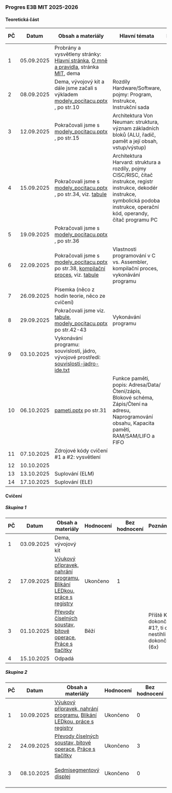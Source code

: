 ### Progres E3B MIT 2025-2026

#### Teoretická část

| PČ   | Datum      | Obsah a materiály                                            | Hlavní témata                                                | Hodnocení | Bez hodnocení | Poznámka |
| ---- | ---------- | ------------------------------------------------------------ | ------------------------------------------------------------ | --------- | ------------- | -------- |
| 1    | 05.09.2025 | Probrány a vysvětleny stránky: [Hlavní stránka](../../README.md), [O mně a pravidla](../../o-mne/readme.md), stránka [MIT](../../predmety/mit/readme.md), dema |                                                              |           |               |          |
| 2    | 08.09.2025 | Dema, vývojový kit a dále jsme začali s výkladem [modely_pocitacu.pptx](../../predmety/mit/materialy/modely_pocitacu.pptx) , po str.10 | Rozdíly Hardware/Software, pojmy: Program, Instrukce, Instrukční sada |           |               |          |
| 3    | 12.09.2025 | Pokračovali jsme s [modely_pocitacu.pptx](../../predmety/mit/materialy/modely_pocitacu.pptx) , po str.15 | Architektura Von Neuman: struktura, význam základních bloků (ALU, řadič, pamět a její obsah, vstup/výstup) |           |               |          |
| 4    | 15.09.2025 | Pokračovali jsme s [modely_pocitacu.pptx](../../predmety/mit/materialy/modely_pocitacu.pptx) , po str.34, viz. [tabule](materialy/e3b-mit_2025-2026/tabule-001.jpg) | Architektura Harvard: struktura a rozdíly, pojmy CISC/RISC, čítač instrukce, registr instrukce, dekodér instrukce, symbolická podoba instrukce, operační kód, operandy, čítač programu PC |           |               |          |
| 5    | 19.09.2025 | Pokračovali jsme s [modely_pocitacu.pptx](../../predmety/mit/materialy/modely_pocitacu.pptx) , po str.36 |                                                              |           |               |          |
| 6    | 22.09.2025 | Pokračovali jsme s [modely_pocitacu.pptx](../../predmety/mit/materialy/modely_pocitacu.pptx) po str.38, [kompilační proces](https://claude.ai/public/artifacts/ed94087b-711c-44ae-bee7-20d4c7500787), viz. [tabule](materialy/e3b-mit_2025-2026/tabule-002.jpg) | Vlastnosti programování v C vs. Assembler, kompilační proces, vykonávání programu |           |               |          |
| 7    | 26.09.2025 | Písemka (něco z hodin teorie, něco ze cvičení)               |                                                              | Ukončeno  | 1             |          |
| 8    | 29.09.2025 | Pokračovali jsme viz. [tabule](materialy/e3b-mit_2025-2026/tabule-003.jpg), [modely_pocitacu.pptx](../../predmety/mit/materialy/modely_pocitacu.pptx) po str.42-43 | Vykonávání programu                                          |           |               |          |
| 9    | 03.10.2025 | Vykonávání programu: souvislosti, jádro, vývojové prostředí: [souvislosti-jadro-ide.txt](materialy/e3b-mit_2025-2026/souvislosti-jadro-ide.txt) |                                                              |           |               |          |
| 10   | 06.10.2025 | [pameti.pptx](../../predmety/mit/materialy/pameti.pptx) po str.31 | Funkce paměti, popis: Adresa/Data/Čtení/zápis, Blokové schéma, Zápis/Čtení na adresu, Naprogramování obsahu, Kapacita paměti, RAM/SAM/LIFO a FIFO |           |               |          |
| 11   | 07.10.2025 | Zdrojové kódy cvičení #1 a #2: vysvětlení                    |                                                              |           |               |          |
| 12   | 10.10.2025 |                                                              |                                                              |           |               |          |
| 13   | 13.10.2025 | Suplování (ELM)                                              |                                                              |           |               |          |
| 14   | 17.10.2025 | Suplování (ELE)                                              |                                                              |           |               |          |

#### Cvičení

##### Skupina 1

| PČ   | Datum      | Obsah a materiály                                            | Hodnocení | Bez hodnocení | Poznámka                                                |
| ---- | ---------- | ------------------------------------------------------------ | --------- | ------------- | ------------------------------------------------------- |
| 1    | 03.09.2025 | Dema, vývojový kit                                           |           |               |                                                         |
| 2    | 17.09.2025 | [Výukový přípravek, nahrání programu](https://tomaschovanec.github.io/MIT/01_Uvod.html), [Blikání LEDkou, práce s registry](https://tomaschovanec.github.io/MIT/02_Blikani_LED.html) | Ukončeno  | 1             |                                                         |
| 3    | 01.10.2025 | [Převody číselných soustav, bitové operace](https://tomaschovanec.github.io/MIT/03_Bitove_operace.html), [Práce s tlačítky](https://tomaschovanec.github.io/MIT/04_Tlacitka_podminky.html) | Běží      |               | Příště KK dokončit #1?, ti co nestihli #2 dokončit (6x) |
| 4    | 15.10.2025 | Odpadá                                                       |           |               |                                                         |

##### Skupina 2

| PČ   | Datum      | Obsah a materiály                                            | Hodnocení | Bez hodnocení | Poznámka                        |
| ---- | ---------- | ------------------------------------------------------------ | --------- | ------------- | ------------------------------- |
| 1    | 10.09.2025 | [Výukový přípravek, nahrání programu](https://tomaschovanec.github.io/MIT/01_Uvod.html), [Blikání LEDkou, práce s registry](https://tomaschovanec.github.io/MIT/02_Blikani_LED.html) | Ukončeno  | 0             |                                 |
| 2    | 24.09.2025 | [Převody číselných soustav, bitové operace](https://tomaschovanec.github.io/MIT/03_Bitove_operace.html), [Práce s tlačítky](https://tomaschovanec.github.io/MIT/04_Tlacitka_podminky.html) | Ukončeno  | 3             |                                 |
| 3    | 08.10.2025 | [Sedmisegmentový displej](https://tomaschovanec.github.io/MIT/05_Sedmisegmentovy_displej.html) | Ukončeno  | 0             | #4 nedokončena, příště dokončit |